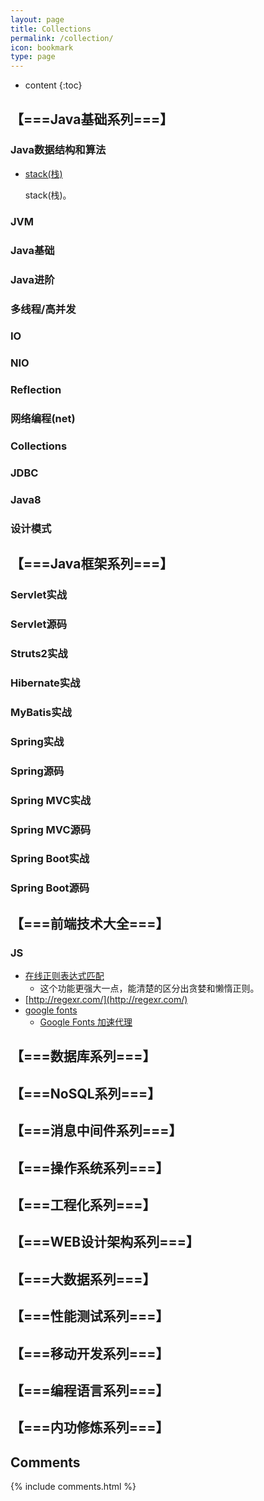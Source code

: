```yaml
---
layout: page
title: Collections
permalink: /collection/
icon: bookmark
type: page
---
```


* content
{:toc}

## 【===Java基础系列===】
### Java数据结构和算法
* [stack(栈)](https://blog.csdn.net/yhl_jxy/article/details/53418330)

   stack(栈)。

### JVM
### Java基础
### Java进阶
### 多线程/高并发
### IO
### NIO
### Reflection
### 网络编程(net)
### Collections
### JDBC
### Java8
### 设计模式

## 【===Java框架系列===】
### Servlet实战
### Servlet源码
### Struts2实战
### Hibernate实战
### MyBatis实战
### Spring实战
### Spring源码
### Spring MVC实战
### Spring MVC源码
### Spring Boot实战
### Spring Boot源码
###
###
###
###
###

## 【===前端技术大全===】
### JS
- [在线正则表达式匹配](https://regex101.com/)
    - 这个功能更强大一点，能清楚的区分出贪婪和懒惰正则。
- [http://regexr.com/](http://regexr.com/)
- [google fonts](https://fonts.google.com/)
  - [Google Fonts 加速代理](https://fengmk2.com/blog/2016/google-fonts-mirror)

## 【===数据库系列===】
###
###
###
###
###
###
###
###
###
###
###
###
###
###
###

## 【===NoSQL系列===】
###
###
###
###
###
###
###
###
###
###
###
###
###
###
###

## 【===消息中间件系列===】
###
###
###
###
###
###
###
###
###
###
###
###
###
###
###

## 【===操作系统系列===】
###
###
###
###
###
###
###
###
###
###
###
###
###
###
###

## 【===工程化系列===】
###
###
###
###
###
###
###
###
###
###
###
###
###
###
###

## 【===WEB设计架构系列===】
###
###
###
###
###
###
###
###
###
###
###
###
###
###
###

## 【===大数据系列===】
###
###
###
###
###
###
###
###
###
###
###
###
###
###
###

## 【===性能测试系列===】
###
###
###
###
###
###
###
###
###
###
###
###
###
###
###

## 【===移动开发系列===】
###
###
###
###
###
###
###
###
###
###
###
###
###
###
###

## 【===编程语言系列===】
###
###
###
###
###
###
###
###
###
###
###
###
###
###
###

## 【===内功修炼系列===】
###
###
###
###
###
###
###
###
###
###
###
###
###
###
###

## Comments

{% include comments.html %}
